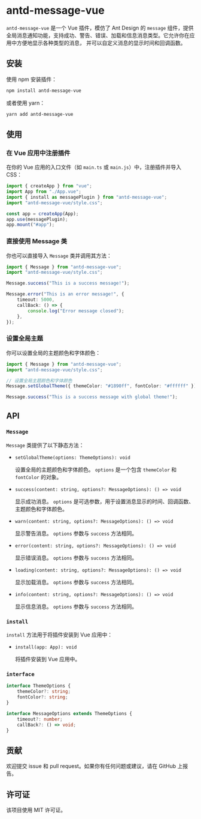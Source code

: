 # antd-message-vue

`antd-message-vue` 是一个 Vue 插件，模仿了 Ant Design 的 `message` 组件，提供全局消息通知功能，支持成功、警告、错误、加载和信息消息类型。它允许你在应用中方便地显示各种类型的消息，
并可以自定义消息的显示时间和回调函数。

## 安装

使用 npm 安装插件：

```bash
npm install antd-message-vue
```

或者使用 yarn：

```bash
yarn add antd-message-vue
```

## 使用

### 在 Vue 应用中注册插件

在你的 Vue 应用的入口文件（如 `main.ts` 或 `main.js`）中，注册插件并导入 CSS：

```ts
import { createApp } from "vue";
import App from "./App.vue";
import { install as messagePlugin } from "antd-message-vue";
import "antd-message-vue/style.css";

const app = createApp(App);
app.use(messagePlugin);
app.mount("#app");
```

### 直接使用 Message 类

你也可以直接导入 `Message` 类并调用其方法：

```ts
import { Message } from "antd-message-vue";
import "antd-message-vue/style.css";

Message.success("This is a success message!");

Message.error("This is an error message!", {
    timeout: 5000,
    callBack: () => {
        console.log("Error message closed");
    },
});
```

### 设置全局主题

你可以设置全局的主题颜色和字体颜色：

```ts
import { Message } from "antd-message-vue";
import "antd-message-vue/style.css";

// 设置全局主题颜色和字体颜色
Message.setGlobalTheme({ themeColor: "#1890ff", fontColor: "#ffffff" });

Message.success("This is a success message with global theme!");
```

## API

### `Message`

`Message` 类提供了以下静态方法：

-   `setGlobalTheme(options: ThemeOptions): void`

    设置全局的主题颜色和字体颜色。 `options` 是一个包含 `themeColor` 和 `fontColor` 的对象。

-   `success(content: string, options?: MessageOptions): () => void`

    显示成功消息。 `options` 是可选参数，用于设置消息显示的时间、回调函数、主题颜色和字体颜色。

-   `warn(content: string, options?: MessageOptions): () => void`

    显示警告消息。 `options` 参数与 `success` 方法相同。

-   `error(content: string, options?: MessageOptions): () => void`

    显示错误消息。 `options` 参数与 `success` 方法相同。

-   `loading(content: string, options?: MessageOptions): () => void`

    显示加载消息。 `options` 参数与 `success` 方法相同。

-   `info(content: string, options?: MessageOptions): () => void`

    显示信息消息。 `options` 参数与 `success` 方法相同。

### `install`

`install` 方法用于将插件安装到 Vue 应用中：

-   `install(app: App): void`

    将插件安装到 Vue 应用中。

### `interface`

```ts
interface ThemeOptions {
    themeColor?: string;
    fontColor?: string;
}

interface MessageOptions extends ThemeOptions {
    timeout?: number;
    callBack?: () => void;
}
```

## 贡献

欢迎提交 issue 和 pull request。如果你有任何问题或建议，请在 GitHub 上报告。

## 许可证

该项目使用 MIT 许可证。
